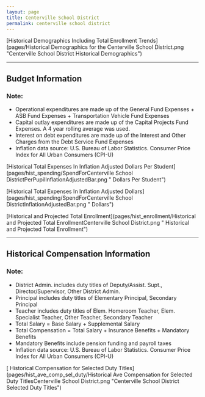 ```yaml
---
layout: page
title: Centerville School District
permalink: centerville school district
---
```



[Historical Demographics Including Total Enrollment Trends](pages/Historical Demographics for the Centerville School District.png "Centerville School District Historical Demographics")

___

## Budget Information
### Note:
- Operational expenditures are made up of the General Fund Expenses + ASB Fund Expenses + Transportation Vehicle Fund Expenses
- Capital outlay expenditures are made up of the Capital Projects Fund Expenses. A 4 year rolling average was used.
- Interest on debt expenditures are made up of the Interest and Other Charges from the Debt Service Fund Expenses
- Inflation data source: U.S. Bureau of Labor Statistics. Consumer Price Index for All Urban Consumers (CPI-U)

[Historical Total Expenses In Inflation Adjusted Dollars Per Student](pages/hist_spending/SpendForCenterville School DistrictPerPupilInflationAdjustedBar.png " Dollars Per Student")

[Historical Total Expenses In Inflation Adjusted Dollars](pages/hist_spending/SpendForCenterville School DistrictInflationAdjustedBar.png " Dollars")

[Historical and Projected Total Enrollment](pages/hist_enrollment/Historical and Projected Total EnrollmentCenterville School District.png " Historical and Projected Total Enrollment")


___

## Historical Compensation Information
### Note:
- District Admin. includes duty titles of Deputy/Assist. Supt., Director/Supervisor, Other District Admin.
- Principal includes duty titles of Elementary Principal, Secondary Principal
- Teacher includes duty titles of Elem. Homeroom Teacher, Elem. Specialist Teacher, Other Teacher, Secondary Teacher
- Total Salary = Base Salary + Supplemental Salary
- Total Compensation = Total Salary + Insurance Benefits + Mandatory Benefits
- Mandatory Benefits include pension funding and payroll taxes
- Inflation data source: U.S. Bureau of Labor Statistics. Consumer Price Index for All Urban Consumers (CPI-U)

[ Historical Compensation for Selected Duty Titles](pages/hist_ave_comp_sel_duty/Historical Ave Compensation for Selected Duty TitlesCenterville School District.png "Centerville School District Selected Duty Titles")

